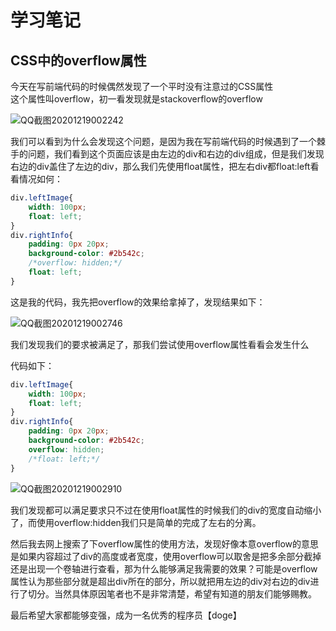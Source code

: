 <h1>学习笔记

<h2>CSS中的overflow属性</h2>

<div>今天在写前端代码的时候偶然发现了一个平时没有注意过的CSS属性</div>

<div>这个属性叫overflow，初一看发现就是stackoverflow的overflow</div>

![QQ截图20201219002242](C:\Users\why19991031\Pictures\QQ截图20201219002242.png)

我们可以看到为什么会发现这个问题，是因为我在写前端代码的时候遇到了一个棘手的问题，我们看到这个页面应该是由左边的div和右边的div组成，但是我们发现右边的div盖住了左边的div，那么我们先使用float属性，把左右div都float:left看看情况如何：

```CSS
div.leftImage{
    width: 100px;
    float: left;
}
div.rightInfo{
    padding: 0px 20px;
    background-color: #2b542c;
    /*overflow: hidden;*/
    float: left;
}
```

这是我的代码，我先把overflow的效果给拿掉了，发现结果如下：

![QQ截图20201219002746](C:\Users\why19991031\Pictures\QQ截图20201219002746.png)

我们发现我们的要求被满足了，那我们尝试使用overflow属性看看会发生什么

代码如下：

```CSS
div.leftImage{
    width: 100px;
    float: left;
}
div.rightInfo{
    padding: 0px 20px;
    background-color: #2b542c;
    overflow: hidden;
    /*float: left;*/
}
```

![QQ截图20201219002910](C:\Users\why19991031\Pictures\QQ截图20201219002910.png)

我们发现都可以满足要求只不过在使用float属性的时候我们的div的宽度自动缩小了，而使用overflow:hidden我们只是简单的完成了左右的分离。

然后我去网上搜索了下overflow属性的使用方法，发现好像本意overflow的意思是如果内容超过了div的高度或者宽度，使用overflow可以取舍是把多余部分截掉还是出现一个卷轴进行查看，那为什么能够满足我需要的效果？可能是overflow属性认为那些部分就是超出div所在的部分，所以就把用左边的div对右边的div进行了切分。当然具体原因笔者也不是非常清楚，希望有知道的朋友们能够赐教。

最后希望大家都能够变强，成为一名优秀的程序员【doge】